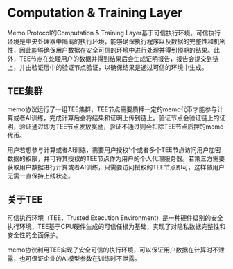 # Computation & Training Layer

Memo Protocol的Computation & Training Layer基于可信执行环境。可信执行环境是中央处理器中隔离的执行环境，能够确保执行程序以及数据的完整性和机密性，因此能够确保用户数据在安全可信的环境中进行处理并得到预期的结果。此外，TEE节点在处理用户的数据并得到结果后会生成证明报告，报告会提交到链上，并由验证层中的验证节点验证，以确保结果是通过可信的环境中生成。

## TEE集群

memo协议运行了一组TEE集群，TEE节点需要质押一定的memo代币才能参与计算或者AI训练，完成计算后会将结果和证明上传到链上。验证节点会验证链上的证明，验证通过即为TEE节点发放奖励，验证不通过则会扣除TEE节点质押的memo代币。

用户若想参与计算或者AI训练，需要用户授权1个或者多个TEE节点访问用户加密数据的权限，并可将其授权的TEE节点作为用户的个人代理服务器。若第三方需要获取用户数据进行计算或者AI训练，只需要访问授权的TEE节点即可，这样做用户无需一直保持上线状态。

## 关于TEE

可信执行环境（TEE，Trusted Execution Environment）是一种硬件级别的安全执行环境，TEE基于CPU硬件生成的可信任根为基础，实现了对隐私数据完整性和安全性的全面保护。

memo协议利用TEE实现了安全可信的执行环境，可以保证用户数据在计算时不泄露，也可保证企业的AI模型参数在训练时不泄露。